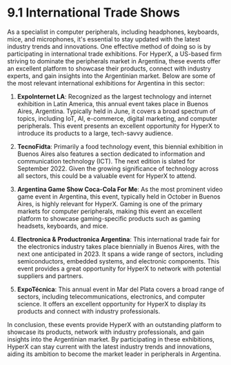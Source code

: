 # 9.1 International Trade Shows

As a specialist in computer peripherals, including headphones, keyboards, mice, and microphones, it's essential to stay updated with the latest industry trends and innovations. One effective method of doing so is by participating in international trade exhibitions. For HyperX, a US-based firm striving to dominate the peripherals market in Argentina, these events offer an excellent platform to showcase their products, connect with industry experts, and gain insights into the Argentinian market. Below are some of the most relevant international exhibitions for Argentina in this sector:

1. **ExpoInternet LA**: Recognized as the largest technology and internet exhibition in Latin America, this annual event takes place in Buenos Aires, Argentina. Typically held in June, it covers a broad spectrum of topics, including IoT, AI, e-commerce, digital marketing, and computer peripherals. This event presents an excellent opportunity for HyperX to introduce its products to a large, tech-savvy audience.

2. **TecnoFidta**: Primarily a food technology event, this biennial exhibition in Buenos Aires also features a section dedicated to information and communication technology (ICT). The next edition is slated for September 2022. Given the growing significance of technology across all sectors, this could be a valuable event for HyperX to attend.

3. **Argentina Game Show Coca-Cola For Me**: As the most prominent video game event in Argentina, this event, typically held in October in Buenos Aires, is highly relevant for HyperX. Gaming is one of the primary markets for computer peripherals, making this event an excellent platform to showcase gaming-specific products such as gaming headsets, keyboards, and mice.

4. **Electronica & Productronica Argentina**: This international trade fair for the electronics industry takes place biennially in Buenos Aires, with the next one anticipated in 2023. It spans a wide range of sectors, including semiconductors, embedded systems, and electronic components. This event provides a great opportunity for HyperX to network with potential suppliers and partners.

5. **ExpoTécnica**: This annual event in Mar del Plata covers a broad range of sectors, including telecommunications, electronics, and computer science. It offers an excellent opportunity for HyperX to display its products and connect with industry professionals.

In conclusion, these events provide HyperX with an outstanding platform to showcase its products, network with industry professionals, and gain insights into the Argentinian market. By participating in these exhibitions, HyperX can stay current with the latest industry trends and innovations, aiding its ambition to become the market leader in peripherals in Argentina.